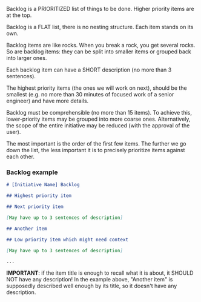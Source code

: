 Backlog is a PRIORITIZED list of things to be done. Higher priority items are
at the top.

Backlog is a FLAT list, there is no nesting structure. Each item stands on its
own.

Backlog items are like rocks. When you break a rock, you get several rocks. So
are backlog items: they can be split into smaller items or grouped back into
larger ones.

Each backlog item can have a SHORT description (no more than 3 sentences).

The highest priority items (the ones we will work on next), should be the
smallest (e.g. no more than 30 minutes of focused work of a senior engineer)
and have more details.

Backlog must be comprehensible (no more than 15 items). To achieve this, 
lower-priority items may be grouped into more coarse ones. Alternatively, the
scope of the entire initiative may be reduced (with the approval of the user).

The most important is the order of the first few items. The further we go down
the list, the less important it is to precisely prioritize items against each
other.

### Backlog example

````markdown
# [Initiative Name] Backlog

## Highest priority item

## Next priority item

[May have up to 3 sentences of description]

## Another item

## Low priority item which might need context

[May have up to 3 sentences of description]

...
````

**IMPORTANT**: if the item title is enough to recall what it is about, it 
SHOULD NOT have any description! In the example above, "Another item" is 
supposedly described well enough by its title, so it doesn't have any
description.


